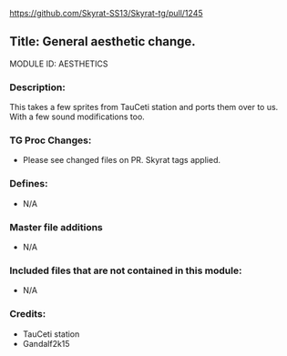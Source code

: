 https://github.com/Skyrat-SS13/Skyrat-tg/pull/1245

## Title: General aesthetic change.

MODULE ID: AESTHETICS

### Description:

This takes a few sprites from TauCeti station and ports them over to us. With a few sound modifications too.

### TG Proc Changes:

- Please see changed files on PR. Skyrat tags applied.


### Defines:

- N/A

### Master file additions

- N/A

### Included files that are not contained in this module:

- N/A


### Credits:
- TauCeti station
- Gandalf2k15

